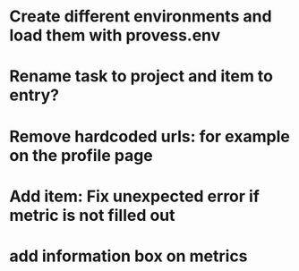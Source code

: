 # Create different environments and load them with provess.env
# Rename task to project and item to entry?

# Remove hardcoded urls: for example on the profile page
# Add item: Fix unexpected error if metric is not filled out
# add information box on metrics